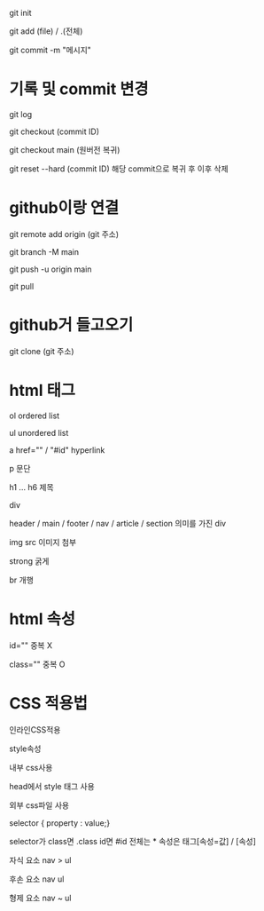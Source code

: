 git init 

git add (file) / .(전체)

git commit -m "메시지"

# 기록 및 commit 변경
git log

git checkout (commit ID)

git checkout main (원버전 복귀)

git reset --hard (commit ID) 해당 commit으로 복귀 후 이후 삭제

# github이랑 연결

git remote add origin (git 주소)

git branch -M main

git push -u origin main

git pull 

# github거 들고오기
git clone (git 주소)

# html 태그
ol ordered list

ul unordered list

a href="" / "#id" hyperlink

p 문단

h1 ... h6 제목

div

header / main / footer / nav / article / section  의미를 가진 div

img src 이미지 첨부

strong 굵게

br 개행

# html 속성
id="" 중복 X

class="" 중복 O

# CSS 적용법
인라인CSS적용

style속성

내부 css사용

head에서 style 태그 사용

외부 css파일 사용

<link rel="stylesheet" type="text/css" href="css파일위치">

selector { property : value;}

selector가 class면 .class id면 #id 전체는 * 속성은 태그[속성=값] / [속성]

자식 요소 nav > ul

후손 요소 nav ul

형제 요소 nav ~ ul